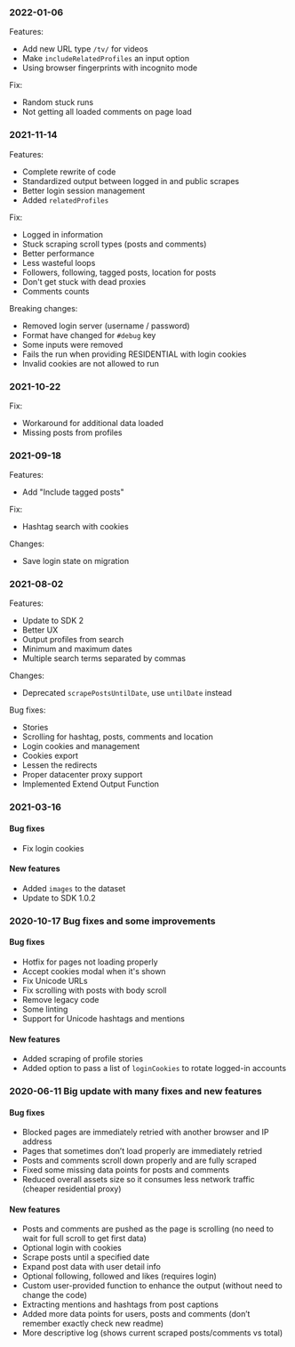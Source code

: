 ### 2022-01-06

Features:
- Add new URL type `/tv/` for videos
- Make `includeRelatedProfiles` an input option
- Using browser fingerprints with incognito mode

Fix:
- Random stuck runs
- Not getting all loaded comments on page load

### 2021-11-14

Features:
- Complete rewrite of code
- Standardized output between logged in and public scrapes
- Better login session management
- Added `relatedProfiles`

Fix:
- Logged in information
- Stuck scraping scroll types (posts and comments)
- Better performance
- Less wasteful loops
- Followers, following, tagged posts, location for posts
- Don't get stuck with dead proxies
- Comments counts

Breaking changes:
- Removed login server (username / password)
- Format have changed for `#debug` key
- Some inputs were removed
- Fails the run when providing RESIDENTIAL with login cookies
- Invalid cookies are not allowed to run

### 2021-10-22

Fix:
- Workaround for additional data loaded
- Missing posts from profiles

### 2021-09-18

Features:
- Add "Include tagged posts"

Fix:
- Hashtag search with cookies

Changes:
- Save login state on migration

### 2021-08-02

Features:
- Update to SDK 2
- Better UX
- Output profiles from search
- Minimum and maximum dates
- Multiple search terms separated by commas

Changes:
- Deprecated `scrapePostsUntilDate`, use `untilDate` instead

Bug fixes:
- Stories
- Scrolling for hashtag, posts, comments and location
- Login cookies and management
- Cookies export
- Lessen the redirects
- Proper datacenter proxy support
- Implemented Extend Output Function

### 2021-03-16

#### Bug fixes
- Fix login cookies

#### New features
- Added `images` to the dataset
- Update to SDK 1.0.2

### 2020-10-17 Bug fixes and some improvements

#### Bug fixes
- Hotfix for pages not loading properly
- Accept cookies modal when it's shown
- Fix Unicode URLs
- Fix scrolling with posts with body scroll
- Remove legacy code
- Some linting
- Support for Unicode hashtags and mentions

#### New features
- Added scraping of profile stories
- Added option to pass a list of `loginCookies` to rotate logged-in accounts

### 2020-06-11 Big update with many fixes and new features

#### Bug fixes
- Blocked pages are immediately retried with another browser and IP address
- Pages that sometimes don’t load properly are immediately retried
- Posts and comments scroll down properly and are fully scraped
- Fixed some missing data points for posts and comments
- Reduced overall assets size so it consumes less network traffic (cheaper residential proxy)

#### New features
- Posts and comments are pushed as the page is scrolling (no need to wait for full scroll to get first data)
- Optional login with cookies
- Scrape posts until a specified date
- Expand post data with user detail info
- Optional following, followed and likes (requires login)
- Custom user-provided function to enhance the output (without need to change the code)
- Extracting mentions and hashtags from post captions
- Added more data points for users, posts and comments (don’t remember exactly check new readme)
- More descriptive log (shows current scraped posts/comments vs total)

